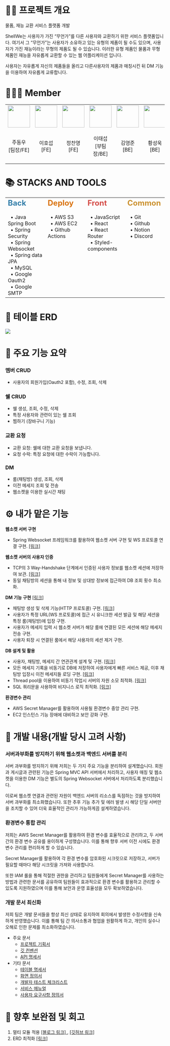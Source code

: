 # 👨‍💻 프로젝트 개요

물품, 재능 교환 서비스 플랫폼 개발

ShellWe는 사용자가 가진 “무언가”를 다른 사용자와 교환하기 위한 서비스 플랫폼입니다.
여기서 그 “무언가”는 사용자가 소유하고 있는 유형의 제품이 될 수도 있으며, 사용자가 가진 재능이라는 무형의 제품도 될 수 있습니다.
이러한 유형 제품인 물품과 무형 제품인 재능을 자유롭게 교환할 수 있는 웹 어플리케이션 입니다.

사용자는 자유롭게 자신의 제품들을 올리고 다른사용자의 제품과 매칭시킨 뒤 DM 기능을 이용하여 자유롭게 교류합니다.

# 🧑🏻‍💻 Member

<table>
<tbody>
    <tr>
        <td>
            <a href="https://github.com/DongwooJoo">
                <img src="https://github.com/DongwooJoo.png" width="70px" />
            </a>
        </td>
        <td>
            <a href="https://github.com/lhs9602">
                <img src="https://github.com/lhs9602.png" width="70px" />
            </a>
        </td>
        <td>
            <a href="https://github.com/Jeongchanyeong">
                <img src="https://github.com/Jeongchanyeong.png" width="70px" />
            </a>
        </td>
        <td>
            <a href="https://github.com/Mason3144">
                <img src="https://github.com/Mason3144.png" width="70px" />
            </a>
        </td>
        <td>
            <a href="https://github.com/Cishcash8725">
                <img src="https://github.com/Cishcash8725.png" width="70px" />
            </a>
        </td>
        <td>
            <a href="https://github.com/tjddnr7760">
                <img src="https://github.com/tjddnr7760.png" width="70px" />
            </a>
        </td>
    </tr>
    <tr>
        <td><p align="center">주동우<br>[팀장/FE]</p></td>
        <td><p align="center">이호섭<br>[FE]</p></td>
        <td><p align="center">정찬영<br>[FE]</p></td>
        <td><p align="center">이태섭<br>[부팀장/BE]</p></td>
        <td><p align="center">김영준<br>[BE]</p></td>
        <td><p align="center">황성욱<br>[BE]</p></td>
    </tr>
</tbody>
</table>

# 📚 STACKS AND TOOLS

<table class="images" width="100%"  style="border:0px solid white; width:100%; vertical-align : top;">
    <tr style="border: 0px;">
        <td style="border:0px; width:25%; height:200px; vertical-align : top;">
            <h2 style="color: #337EA9; padding-top: 0px; margin-top: 0px;">Back</h2>
            <div>&nbsp&nbsp• Java Spring Boot</div>
            <div>&nbsp&nbsp• Spring Security</div>
            <div>&nbsp&nbsp• Spring Websocket</div>
            <div>&nbsp&nbsp• Spring data JPA</div>
            <div>&nbsp&nbsp• MySQL</div>
            <div>&nbsp&nbsp• Google Oauth2</div>
            <div>&nbsp&nbsp• Google SMTP</div>
        </td>
        <td style="border:0px; width:25%; vertical-align : top;">
            <h2 style="color: #D9730D; padding-top: 0px; margin-top: 0px;">Deploy</h2>
            <div>&nbsp&nbsp• AWS S3</div>
            <div>&nbsp&nbsp• AWS EC2</div>
            <div>&nbsp&nbsp• Github Actions</div>
        </td>
        <td style="border:0px; width:25%; vertical-align : top;">
            <h2 style="color: #D44C47; padding-top: 0px; margin-top: 0px;">Front</h2>
            <div>&nbsp&nbsp• JavaScript</div>
            <div>&nbsp&nbsp• React</div>
            <div>&nbsp&nbsp• React Router</div>
            <div>&nbsp&nbsp• Styled-components</div>
        </td>
        <td style="border:0px; width:25%; vertical-align : top;">
            <h2 style="color: #CB912F; padding-top: 0px; margin-top: 0px;">Common</h2>
            <div>&nbsp&nbsp• Git</div>
            <div>&nbsp&nbsp• Github</div>
            <div>&nbsp&nbsp• Notion</div>
            <div>&nbsp&nbsp• Discord</div>
        </td>
    </tr>
</table>

# 📔 테이블 ERD
<img src="https://github.com/Mason3144/github-practice/assets/59563548/659af75b-797b-40f3-bc66-cb5768f4f94a">


# 📌 주요 기능 요약

### 멤버 CRUD
- 사용자의 회원가입(Oauth2 포함), 수정, 조회, 삭제

### 쉘 CRUD
- 쉘 생성, 조회, 수정, 삭제
- 특정 사용자와 관련이 있는 쉘 조회
- 찜하기 (장바구니 기능)

### 교환 요청
- 교환 요청: 쉘에 대한 교환 요청을 보냅니다.
- 요청 수락: 특정 요청에 대한 수락이 가능합니다.

### DM
- 룸(채팅방) 생성, 조회, 삭제
- 이전 메세지 조회 및 전송
- 웹소켓을 이용한 실시간 채팅


# ⚙️ 내가 맡은 기능

**웹소켓 서버 구현**

- Spring Websocket 프레임워크를 활용하여 웹소켓 서버 구현 및 WS 프로토콜 연결 구현. <a href="https://github.com/Mason3144/seb44_main_019/tree/main/backend/websocket" target='_blank'> [링크] </a>

**웹소켓 서버의 사용자 인증**

- TCP의 3 Way-Handshake 단계에서 인증된 사용자 정보를 웹소켓 세션에 저장하여 보관. <a href="https://github.com/Mason3144/seb44_main_019/blob/main/backend/websocket/src/main/java/com/shellwe/back/handler/CustomHandshakeHandler.java" target='_blank'> [링크] </a> 
- 동일 채팅방의 세션을 통해 내 정보 및 상대방 정보에 접근하여 DB 조회 횟수 최소화.

**DM 기능 구현** <a href="https://github.com/Mason3144/seb44_main_019/blob/main/backend/websocket/src/main/java/com/shellwe/back/service/WsChatService.java" target='_blank'> [링크] </a>

- 채팅방 생성 및 삭제 기능(HTTP 프로토콜) 구현. <a href="https://github.com/Mason3144/seb44_main_019/blob/main/backend/websocket/src/main/java/com/shellwe/back/service/HttpService.java" target='_blank'> [링크] </a>
- 사용자가 특정 URL(WS 프로토콜)에 접근 시 유니크한 세션 발급 및 해당 세션을 특정 룸(채팅방)에 입장 구현.
- 사용자가 메세지 입력 시 웹소켓 서버가 해당 룸에 연결된 모든 세션에 해당 메세지 전송 구현.
- 사용자 퇴장 시 연결된 룸에서 해당 사용자의 세션 제거 구현.

**DB 설계 및 활용**

- 사용자, 채팅방, 메세지 간 연관관계 설계 및 구현. <a href="https://github.com/Mason3144/seb44_main_019/tree/main/backend/core/src/main/java/com/shellwe/back/entity/websocket" target='_blank'> [링크] </a>  
- 모든 메세지 기록을 비동기로 DB에 저장하여 사용자에게 빠른 서비스 제공, 이후 채팅방 입장시 이전 메세지들 로딩 구현. <a href="https://github.com/Mason3144/seb44_main_019/blob/main/backend/websocket/src/main/java/com/shellwe/back/service/AsyncService.java" target='_blank'> [링크] </a>
- Thread pool을 이용하여 비동기 작업시 서버의 자원 소모 최적화. <a href="https://github.com/Mason3144/seb44_main_019/blob/main/backend/websocket/src/main/java/com/shellwe/back/config/SpringAsyncConfig.java" target='_blank'> [링크] </a>
- SQL 쿼리문을 사용하여 비지니스 로직 최적화. <a href="https://github.com/Mason3144/seb44_main_019/blob/main/backend/websocket/src/main/java/com/shellwe/back/repository/MemberRoomRepository.java" target='_blank'> [링크] </a>

**환경변수 관리**

- AWS Secret Manager를 활용하여 사용될 환경변수 중앙 관리 구현.
- EC2 인스턴스 기능 장애에 대비하고 보안 강화 구현.




# 📖 개발 내용(개발 당시 고려 사항)
### **서버과부화를 방지하기 위해 웹소켓과 백엔드 서버를 분리**

서버 과부화를 방지하기 위해 저희는 두 가지 주요 기능을 분리하여 설계했습니다. 회원과 게시글과 관련된 기능은 Spring MVC API 서버에서 처리하고, 사용자 매칭 및 웹소켓을 이용한 DM 기능은 별도의 Spring Websocket 서버에서 처리하도록 분리했습니다.

이로써 웹소켓 연결과 관련된 자원이 백엔드 서버의 리소스를 독점하는 것을 방지하여 서버 과부화를 최소화했습니다. 또한 추후 기능 추가 및 에러 발생 시 해당 단일 서버만을 조치할 수 있어 더욱 효율적인 관리가 가능하게끔 설계하였습니다.
### **환경변수 통합 관리**

저희는 AWS Secret Manager를 활용하여 환경 변수를 효율적으로 관리하고, 두 서버 간의 환경 변수 공유를 용이하게 구성했습니다. 이를 통해 향후 서버 이전 시에도 환경 변수 관리를 편리하게 할 수 있습니다.

Secret Manager를 활용하여 각 환경 변수를 암호화된 시크릿으로 저장하고, 서버가 필요할 때마다 해당 시크릿을 가져와 사용합니다.

또한 IAM 롤을 통해 적절한 권한을 관리하고 팀원들에게 Secret Manager를 사용하는 방법과 관련한 문서를 공유하여 팀원들이 효과적으로 환경 변수를 활용하고 관리할 수 있도록 지원하였으며 이를 통해 보안과 운영 효율성을 모두 확보하였습니다.

### **개발 문서 최신화**

저희 팀은 개발 문서들을 항상 최신 상태로 유지하여 회의에서 발생한 수정사항을 신속하게 반영했습니다. 이를 통해 팀 간 의사소통과 협업을 원활하게 하고, 개인의 실수나 오해로 인한 문제를 최소화하였습니다.

- 주요 문서
    - <a href="https://drive.google.com/file/d/1QOQejNBIK81FRUzaMBc4HRVnhUCIgMN2/view?usp=sharing" target="_blank">프로젝트 기획서</a>
    - <a href="https://drive.google.com/file/d/1Hm2JBRdh9ZM45vuzw6N6Ze_T9b_82UvN/view?usp=sharing" target="_blank">깃 컨벤션</a>
    - <a href="https://drive.google.com/file/d/1MJjJz7-uduEgY69PnBdJ4QJbJNjoJucK/view?usp=sharing" target="_blank">API 명세서</a>
- 기타 문서
    - <a href="https://drive.google.com/file/d/1DGmXD13h9hvCdTRy6ygjlWufMOeED8i9/view?usp=sharing" target="_blank">테이블 명세서</a>
    - <a href="https://drive.google.com/file/d/1Z3rpJ-YYRb09Rrp85dHF51dvmqMXOlK1/view?usp=sharing" target="_blank">화면 정의서</a>
    - <a href="https://drive.google.com/file/d/1ryhg52BtxELCGpO9LVSt-hwAg3UMyUVa/view?usp=sharing" target="_blank">개발자 테스트 체크리스트</a>
    - <a href="https://drive.google.com/file/d/1ve7AJY5Br1bZC3rMv1wG9nJeXMa8fF-l/view?usp=sharing" target="_blank">서비스 메뉴얼</a>
    - <a href="https://drive.google.com/file/d/18yYjZBhytMul4DuM2MaQZSGn1lOBNnQR/view?usp=sharing" target="_blank">사용자 요구사항 정의서</a>


# 🔮 향후 보완점 및 회고
1. 멀티 모듈 적용 <a href="https://mason-lee.tistory.com/161" target='_blank'> [블로그 링크] </a>, <a href="https://github.com/Mason3144/seb44_main_019/blob/main/backend/build.gradle" target='_blank'> [깃허브 링크] </a>
2. ERD 최적화 <a href="https://mason-lee.tistory.com/160" target='_blank'> [링크] </a>
